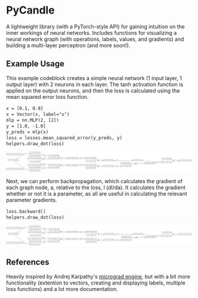 # PyCandle

A lightweight library (with a PyTorch-style API) for gaining intuition on the inner workings of neural networks. Includes functions for visualizing a neural network graph (with operations, labels, values, and gradients) and building a multi-layer perceptron (and more soon!). 



## Example Usage

This example codeblock creates a simple neural network (1 input layer, 1 output layer) with 2 neurons in each layer. The tanh activation function is applied on the output neurons, and then the loss is calculated using the mean squared error loss function. 

```
x = [0.1, 0.9]
x = Vector(x, label="x")
mlp = nn.MLP(2, [2])
y = [1.0, -1.0]
y_preds = mlp(x)
loss = losses.mean_squared_error(y_preds, y)
helpers.draw_dot(loss)
```

![alt text](https://github.com/jeffreyboschman/PyCandle/blob/main/images/mlp_no_grads.svg?raw=true)


Next, we can perform backpropagation, which calculates the gradient of each graph node, a, relative to the loss, l (dl/da). It calculates the gradient whether or not it is a parameter, as all are useful in calculating the relevant parameter gradients.

```
loss.backward()
helpers.draw_dot(loss)
```

![alt text](https://github.com/jeffreyboschman/PyCandle/blob/main/images/mlp_with_grads.svg?raw=true)

## References

Heavily inspired by Andrej Karpathy's [micrograd engine](https://github.com/karpathy/micrograd), but with a bit more functionality (extention to vectors, creating and displaying labels, multiple loss functions) and a lot more documentation. 
